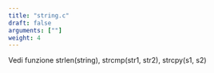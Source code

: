 ```yaml
---
title: "string.c"
draft: false
arguments: [""]
weight: 4
---
```


Vedi funzione strlen(string), strcmp(str1, str2), strcpy(s1, s2)
